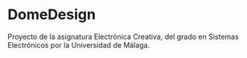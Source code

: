 # DomeDesign
Proyecto de la asignatura Electrónica Creativa, del grado en Sistemas Electrónicos por la Universidad de Málaga.
